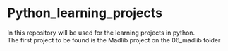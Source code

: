 # Python_learning_projects
In this repository will be used for the learning projects in python.  
The first project to be found is the Madlib project on the 06_madlib folder
